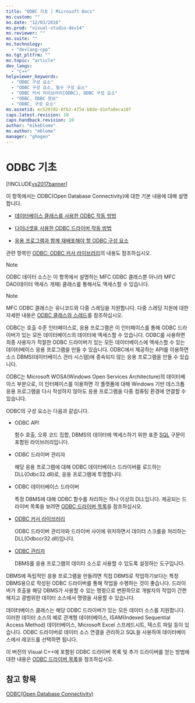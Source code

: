 ```yaml
---
title: "ODBC 기초 | Microsoft Docs"
ms.custom: ""
ms.date: "12/03/2016"
ms.prod: "visual-studio-dev14"
ms.reviewer: ""
ms.suite: ""
ms.technology: 
  - "devlang-cpp"
ms.tgt_pltfrm: ""
ms.topic: "article"
dev_langs: 
  - "C++"
helpviewer_keywords: 
  - "ODBC 구성 요소"
  - "ODBC 구성 요소, 필수 구성 요소"
  - "ODBC 커서 라이브러리[ODBC], ODBC 구성 요소"
  - "ODBC, ODBC 정보"
  - "ODBC, 구성 요소"
ms.assetid: ec529702-0fb2-4754-b8de-d1efa8eca18f
caps.latest.revision: 10
caps.handback.revision: 10
author: "mikeblome"
ms.author: "mblome"
manager: "ghogen"
---
```

# ODBC 기초
[!INCLUDE[vs2017banner](../../assembler/inline/includes/vs2017banner.md)]

이 항목에서는 ODBC\(Open Database Connectivity\)에 대한 기본 내용에 대해 설명합니다.  
  
-   [데이터베이스 클래스를 사용한 ODBC 작동 방법](../../data/odbc/odbc-and-the-database-classes.md)  
  
-   [다이너셋을 사용한 ODBC 드라이버 작동 방법](../../data/odbc/odbc-driver-requirements-for-dynasets.md)  
  
-   [응용 프로그램과 함께 재배포해야 할 ODBC 구성 요소](../../data/odbc/redistributing-odbc-components-to-your-customers.md)  
  
 관련 항목인 [ODBC: ODBC 커서 라이브러리](../../data/odbc/odbc-the-odbc-cursor-library.md)의 내용도 참조하십시오.  
  
> [!NOTE]
>  ODBC 데이터 소스는 이 항목에서 설명하는 MFC ODBC 클래스뿐 아니라 MFC DAO\(데이터 액세스 개체\) 클래스를 통해서도 액세스할 수 있습니다.  
  
> [!NOTE]
>  MFC ODBC 클래스는 유니코드와 다중 스레딩을 지원합니다.  다중 스레딩 지원에 대한 자세한 내용은 [ODBC 클래스와 스레드](../../data/odbc/odbc-classes-and-threads.md)를 참조하십시오.  
  
 ODBC는 호출 수준 인터페이스로, 응용 프로그램은 이 인터페이스를 통해 ODBC 드라이버가 있는 모든 데이터베이스의 데이터에 액세스할 수 있습니다.  ODBC를 사용하면 최종 사용자가 적절한 ODBC 드라이버가 있는 모든 데이터베이스에 액세스할 수 있는 데이터베이스 응용 프로그램을 만들 수 있습니다.  ODBC에서 제공하는 API를 이용하면 소스 DBMS\(데이터베이스 관리 시스템\)에 종속되지 않는 응용 프로그램을 만들 수 있습니다.  
  
 ODBC는 Microsoft WOSA\(Windows Open Services Architecture\)의 데이터베이스 부분으로, 이 인터페이스를 이용하면 각 플랫폼에 대해 Windows 기반 데스크톱 응용 프로그램을 다시 작성하지 않아도 응용 프로그램을 다중 컴퓨팅 환경에 연결할 수 있습니다.  
  
 ODBC의 구성 요소는 다음과 같습니다.  
  
-   ODBC API  
  
     함수 호출, 오류 코드 집합, DBMS의 데이터에 액세스하기 위한 표준 [SQL](../../data/odbc/sql.md) 구문이 포함된 라이브러리입니다.  
  
-   ODBC 드라이버 관리자  
  
     해당 응용 프로그램에 대해 ODBC 데이터베이스 드라이버를 로드하는 DLL\(Odbc32.dll\)로,  응용 프로그램에 투명합니다.  
  
-   ODBC 데이터베이스 드라이버  
  
     특정 DBMS에 대해 ODBC 함수를 처리하는 하나 이상의 DLL입니다.  제공되는 드라이버 목록을 보려면 [ODBC 드라이버 목록](../../data/odbc/odbc-driver-list.md)을 참조하십시오.  
  
-   [ODBC 커서 라이브러리](../../data/odbc/odbc-the-odbc-cursor-library.md)  
  
     ODBC 드라이버 관리자와 드라이버 사이에 위치하면서 데이터 스크롤을 처리하는 DLL\(Odbccr32.dll\)입니다.  
  
-   [ODBC 관리자](../../data/odbc/odbc-administrator.md)  
  
     DBMS를 응용 프로그램의 데이터 소스로 사용할 수 있도록 설정하는 도구입니다.  
  
 DBMS에 독립적인 응용 프로그램을 만들려면 직접 DBMS로 작업하기보다는 특정 DBMS용으로 작성된 ODBC 드라이버를 통해 작업을 수행하는 것이 좋습니다.  드라이버가 호출을 해당 DBMS가 사용할 수 있는 명령으로 변환하므로 개발자의 작업이 간편해지고 광범위한 데이터 소스에서 명령을 사용할 수 있습니다.  
  
 데이터베이스 클래스는 해당 ODBC 드라이버가 있는 모든 데이터 소스를 지원합니다.  이러한 데이터 소스의 예로 관계형 데이터베이스, ISAM\(Indexed Sequential Access Method\) 데이터베이스, Microsoft Excel 스프레드시트, 텍스트 파일 등이 있습니다.  ODBC 드라이버로 데이터 소스 연결을 관리하고 SQL을 사용하여 데이터베이스에서 레코드를 선택하면 됩니다.  
  
 이 버전의 Visual C\+\+에 포함된 ODBC 드라이버 목록 및 추가 드라이버를 얻는 방법에 대한 내용은 [ODBC 드라이버 목록](../../data/odbc/odbc-driver-list.md)을 참조하십시오.  
  
## 참고 항목  
 [ODBC\(Open Database Connectivity\)](../../data/odbc/open-database-connectivity-odbc.md)